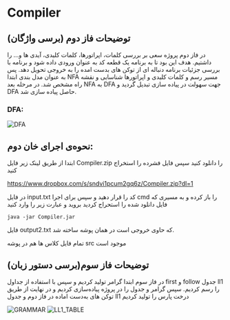 # Compiler


## (برسی واژگان) توضیحات فاز دوم  

در فاز دوم پروژه سعی بر بررسی کلمات، اپراتورها، کلمات کلیدی، آیدی ها و... را داشتیم. هدف این بود تا به برنامه یک قطعه کد به عنوان
ورودی داده شود و برنامه با بررسی جزئیات برنامه دنباله ای از توکن های بدست امده را به خروجی تحویل دهد.
پس به عنوان مدل بندی
ابتدا NFA مسیر رسم و کلمات کلیدی و اپراتورها شناسایی و نقشه راه مشخص شد. در مرحله بعد NFA به DFA جهت سهولت در پیاده
سازی تبدیل گردید و DFA حاصل پیاده سازی شد.


### DFA:

![DFA](https://s4.uupload.ir/files/screenshot_2021-11-29_170022_4q1d.jpg)


## نحوه‌ی اجرای خان دوم:
ابتدا از طریق لینک زیر فایل Compiler.zip را دانلود کنید
سپس فایل فشرده را استخراج کنید

https://www.dropbox.com/s/sndvi1pcum2gq6z/Compiler.zip?dl=1

در فایل input.txt کد را قرار دهید و سپس برای اجرا cmd را باز کرده و به مسیری که فایل دانلود شده را استحراج کردید بروید و عبارت زیر را وارد کنید

``` java -jar Compiler.jar ```

فایل output2.txt که حاوی خروجی است در همان پوشه ساخته شد. 

تمام فایل کلاس ها هم در پوشه src موجود است


## (برسی دستور زبان)توضیحات فاز سوم

در فاز سوم ابتدا گرامر تولید کردیم و سپس با استفاده از جداول first و follow جدول ll1 را رسم کردیم. 
سپس گرامر و جدول را در پروژه پیاده‌سازی کردیم و در نهایت از طریق توکن های به‌دست اماده در فاز دوم و جدول ll1 درخت پارس را تولید کردیم

![GRAMMAR](https://docs.google.com/document/d/1mG9heVPoULbgHrJLcSdEYPJmgtsj5df0ojlpV4I2J1g/edit?usp=sharing)
![LL1_TABLE](https://docs.google.com/spreadsheets/d/1wW4Hoh3cCdoQ_71NzaZRJAiOqrRiMZJtexfvWC-5vhE/edit?usp=sharing)



